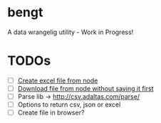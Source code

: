 # bengt
A data wrangelig utility - Work in Progress!

# TODOs
- [ ] [Create excel file from node](http://stackoverflow.com/questions/17450412/how-to-create-an-excel-file-with-nodejs)
- [ ] [Download file from node without saving it first](http://expressjs.com/en/api.html#res.attachment)
- [ ] Parse lib -> http://csv.adaltas.com/parse/
- [ ] Options to return csv, json or excel
- [ ] Create file in browser?

